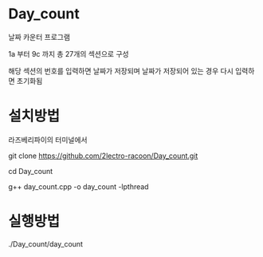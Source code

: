 # Day_count

날짜 카운터 프로그램

1a 부터 9c 까지 총 27개의 섹션으로 구성

해당 섹션의 번호를 입력하면 날짜가 저장되며 날짜가 저장되어 있는 경우 다시 입력하면 초기화됨

# 설치방법

라즈베리파이의 터미널에서

git clone https://github.com/2lectro-racoon/Day_count.git

cd Day_count

g++ day_count.cpp -o day_count -lpthread

# 실행방법

./Day_count/day_count